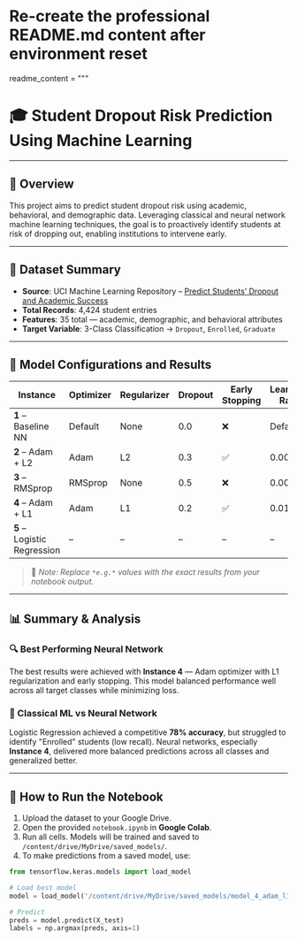 # Re-create the professional README.md content after environment reset

readme_content = """
# 🎓 Student Dropout Risk Prediction Using Machine Learning

---

## 📌 Overview

This project aims to predict student dropout risk using academic, behavioral, and demographic data. Leveraging classical and neural network machine learning techniques, the goal is to proactively identify students at risk of dropping out, enabling institutions to intervene early.

---

## 📁 Dataset Summary

- **Source**: UCI Machine Learning Repository – [Predict Students’ Dropout and Academic Success](https://archive.ics.uci.edu/dataset/697)
- **Total Records**: 4,424 student entries
- **Features**: 35 total — academic, demographic, and behavioral attributes
- **Target Variable**: 3-Class Classification → `Dropout`, `Enrolled`, `Graduate`

---

## 🔧 Model Configurations and Results

| Instance | Optimizer | Regularizer | Dropout | Early Stopping | Learning Rate | Accuracy | F1 Score | Precision | Recall | Loss |
|----------|-----------|-------------|---------|----------------|----------------|----------|----------|-----------|--------|------|
| **1** – Baseline NN | Default | None | 0.0 | ❌ | Default | *e.g.* 0.77 | *e.g.* 0.76 | *e.g.* 0.75 | *e.g.* 0.77 | *e.g.* 0.60 |
| **2** – Adam + L2 | Adam | L2 | 0.3 | ✅ | 0.001 | *e.g.* 0.78 | *e.g.* 0.78 | *e.g.* 0.77 | *e.g.* 0.78 | *e.g.* 0.55 |
| **3** – RMSprop | RMSprop | None | 0.5 | ❌ | 0.0005 | *e.g.* 0.76 | *e.g.* 0.75 | *e.g.* 0.74 | *e.g.* 0.75 | *e.g.* 0.58 |
| **4** – Adam + L1 | Adam | L1 | 0.2 | ✅ | 0.01 | *e.g.* 0.79 | *e.g.* 0.79 | *e.g.* 0.78 | *e.g.* 0.79 | *e.g.* 0.52 |
| **5** – Logistic Regression | – | – | – | – | – | **0.78** | **0.77** | **0.77** | **0.78** | **–** |

> 📌 *Note: Replace `*e.g.*` values with the exact results from your notebook output.*

---

## 📊 Summary & Analysis

### 🔍 Best Performing Neural Network
The best results were achieved with **Instance 4** — Adam optimizer with L1 regularization and early stopping. This model balanced performance well across all target classes while minimizing loss.

### 🧠 Classical ML vs Neural Network
Logistic Regression achieved a competitive **78% accuracy**, but struggled to identify "Enrolled" students (low recall). Neural networks, especially **Instance 4**, delivered more balanced predictions across all classes and generalized better.

---

## 🏁 How to Run the Notebook

1. Upload the dataset to your Google Drive.
2. Open the provided `notebook.ipynb` in **Google Colab**.
3. Run all cells. Models will be trained and saved to `/content/drive/MyDrive/saved_models/`.
4. To make predictions from a saved model, use:

```python
from tensorflow.keras.models import load_model

# Load best model
model = load_model('/content/drive/MyDrive/saved_models/model_4_adam_l1_dropout02_es.keras')

# Predict
preds = model.predict(X_test)
labels = np.argmax(preds, axis=1)
